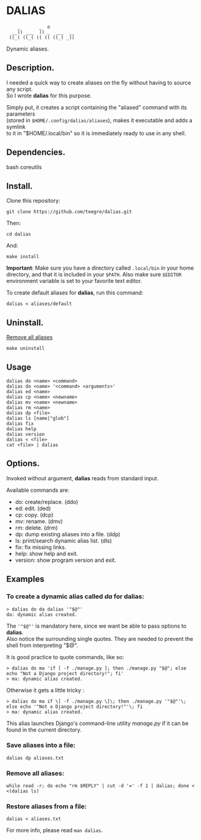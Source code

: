 # DALIAS

```
    _       _  o         
  __)) ___  )) _  ___  __
 ((_( ((_( (( (( ((_( _))
```
Dynamic aliases.

## Description.

I needed a quick way to create aliases on the fly without having to source any script.  
So I wrote **dalias** for this purpose.

Simply put, it creates a script containing the "aliased" command with its parameters  
(stored in `$HOME/.config/dalias/aliases`), makes it executable and adds a symlink  
to it in "$HOME/.local/bin" so it is immediately ready to use in any shell.

## Dependencies.

bash coreutils

## Install.

Clone this repository:

`git clone https://github.com/teegre/dalias.git`

Then:

`cd dalias`

And:

`make install`

**Important**: Make sure you have a directory called `.local/bin` in your home  
directory, and that it is included in your `$PATH`. Also make sure `$EDITOR`  
environment variable is set to your favorite text editor.

To create default aliases for **dalias**, run this command:

`dalias < aliases/default`

## Uninstall.

[Remove all aliases](#remove)

`make uninstall`

## Usage

```
dalias do <name> <command>
dalias do <name> '<command> <arguments>'
dalias ed <name>
dalias cp <name> <newname>
dalias mv <name> <newname>
dalias rm <name>
dalias dp <file>
dalias ls [name|"glob"]
dalias fix
dalias help
dalias version
dalias < <file>
cat <file> | dalias
```

## Options.

Invoked without argument, **dalias** reads from standard input.

Available commands are:

*  do: create/replace. (ddo)
*  ed: edit. (ded)
*  cp: copy. (dcp)
*  mv: rename. (dmv)
*  rm: delete. (drm)
*  dp: dump existing aliases into a file. (ddp)
*  ls: print/search dynamic alias list. (dls)
*  fix: fix missing links.
*  help: show help and exit.
*  version: show program version and exit.

## Examples

### To create a dynamic alias called *da* for **dalias**:

```
> dalias do da dalias '"$@"'
da: dynamic alias created.
```

The `'"$@"'` is mandatory here, since we want be able to pass options to **dalias**.  
Also notice the surrounding single quotes. They are needed to prevent the shell from interpreting "$@".

It is good practice to quote commands, like so:

```
> dalias do ma 'if [ -f ./manage.py ]; then ./manage.py "$@"; else echo "Not a Django project directory!"; fi'
> ma: dynamic alias created.
```

Otherwise it gets a little tricky :
```
> dalias do ma if \[ -f ./manage.py \]\; then ./manage.py '"$@"'\; else echo '"Not a Django project directory!"'\; fi
> ma: dynamic alias created.

```

This alias launches Django's command-line utility *manage.py* if it can be found in the current directory.


### Save aliases into a file:

`dalias dp aliases.txt`


### Remove all aliases: <a name="remove"></a>

```
while read -r; do echo "rm $REPLY" | cut -d '=' -f 1 | dalias; done < <(dalias ls)
```


### Restore aliases from a file:
`dalias < aliases.txt`

For more info, please read `man dalias`.
